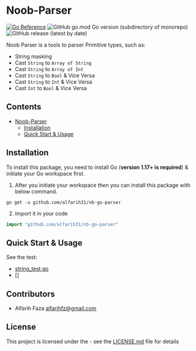 # Noob-Parser

[![Go Reference](https://pkg.go.dev/badge/github.com/alfarih31/nb-go-parser.svg)](https://pkg.go.dev/github.com/alfarih31/nb-go-parser)
![GitHub go.mod Go version (subdirectory of monorepo)](https://img.shields.io/github/go-mod/go-version/alfarih31/nb-go-parser?style=flat-square)
![GitHub release (latest by date)](https://img.shields.io/github/v/release/alfarih31/nb-go-parser?style=flat-square)

Noob Parser is a tools to parser Primitive types, such as:
- String masking
- Cast `String` to `Array of String`
- Cast `String` to `Array of Int`
- Cast `String` to `Bool` & Vice Versa
- Cast `String` to `Int` & Vice Versa
- Cast `Int` to `Bool` & Vice Versa

## Contents

- [Noob-Parser](#Noob-Parser)
  - [Installation](#Installation)
  - [Quick Start & Usage](#Quick)

## Installation

To install this package, you need to install Go (**version 1.17+ is required**) & initiate your Go workspace first.

1. After you initiate your workspace then you can install this package with below command.

```shell
go get -u github.com/alfarih31/nb-go-parser
```

2. Import it in your code

```go
import "github.com/alfarih31/nb-go-parser"
```

## Quick Start & Usage

See the test:
- [string_test.go](string_test.go)
- []

## Contributors ##

- Alfarih Faza <alfarihfz@gmail.com>

## License

This project is licensed under the - see the [LICENSE.md](LICENSE.md) file for details